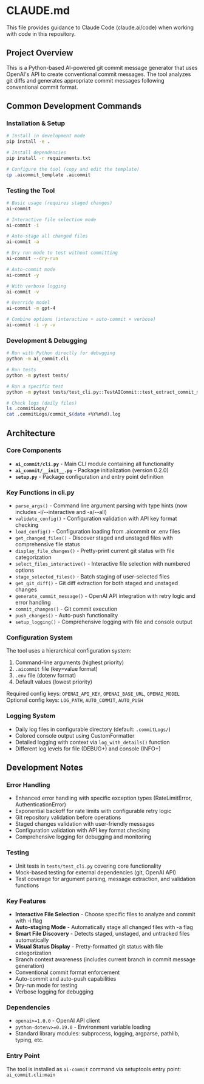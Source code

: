 # CLAUDE.md

This file provides guidance to Claude Code (claude.ai/code) when working with code in this repository.

## Project Overview

This is a Python-based AI-powered git commit message generator that uses OpenAI's API to create conventional commit messages. The tool analyzes git diffs and generates appropriate commit messages following conventional commit format.

## Common Development Commands

### Installation & Setup
```bash
# Install in development mode
pip install -e .

# Install dependencies
pip install -r requirements.txt

# Configure the tool (copy and edit the template)
cp .aicommit_template .aicommit
```

### Testing the Tool
```bash
# Basic usage (requires staged changes)
ai-commit

# Interactive file selection mode
ai-commit -i

# Auto-stage all changed files
ai-commit -a

# Dry run mode to test without committing
ai-commit --dry-run

# Auto-commit mode
ai-commit -y

# With verbose logging
ai-commit -v

# Override model
ai-commit -m gpt-4

# Combine options (interactive + auto-commit + verbose)
ai-commit -i -y -v
```

### Development & Debugging
```bash
# Run with Python directly for debugging
python -m ai_commit.cli

# Run tests
python -m pytest tests/

# Run a specific test
python -m pytest tests/test_cli.py::TestAICommit::test_extract_commit_message

# Check logs (daily files)
ls .commitLogs/
cat .commitLogs/commit_$(date +%Y%m%d).log
```

## Architecture

### Core Components

- **`ai_commit/cli.py`** - Main CLI module containing all functionality
- **`ai_commit/__init__.py`** - Package initialization (version 0.2.0)
- **`setup.py`** - Package configuration and entry point definition

### Key Functions in cli.py

- `parse_args()` - Command line argument parsing with type hints (now includes -i/--interactive and -a/--all)
- `validate_config()` - Configuration validation with API key format checking
- `load_config()` - Configuration loading from .aicommit or .env files
- `get_changed_files()` - Discover staged and unstaged files with comprehensive file status
- `display_file_changes()` - Pretty-print current git status with file categorization
- `select_files_interactive()` - Interactive file selection with numbered options
- `stage_selected_files()` - Batch staging of user-selected files
- `get_git_diff()` - Git diff extraction for both staged and unstaged changes
- `generate_commit_message()` - OpenAI API integration with retry logic and error handling
- `commit_changes()` - Git commit execution
- `push_changes()` - Auto-push functionality
- `setup_logging()` - Comprehensive logging with file and console output

### Configuration System

The tool uses a hierarchical configuration system:
1. Command-line arguments (highest priority)
2. `.aicommit` file (key=value format)
3. `.env` file (dotenv format)
4. Default values (lowest priority)

Required config keys: `OPENAI_API_KEY`, `OPENAI_BASE_URL`, `OPENAI_MODEL`
Optional config keys: `LOG_PATH`, `AUTO_COMMIT`, `AUTO_PUSH`

### Logging System

- Daily log files in configurable directory (default: `.commitLogs/`)
- Colored console output using CustomFormatter
- Detailed logging with context via `log_with_details()` function
- Different log levels for file (DEBUG+) and console (INFO+)

## Development Notes

### Error Handling
- Enhanced error handling with specific exception types (RateLimitError, AuthenticationError)
- Exponential backoff for rate limits with configurable retry logic
- Git repository validation before operations
- Staged changes validation with user-friendly messages
- Configuration validation with API key format checking
- Comprehensive logging for debugging and monitoring

### Testing
- Unit tests in `tests/test_cli.py` covering core functionality
- Mock-based testing for external dependencies (git, OpenAI API)
- Test coverage for argument parsing, message extraction, and validation functions

### Key Features
- **Interactive File Selection** - Choose specific files to analyze and commit with -i flag
- **Auto-staging Mode** - Automatically stage all changed files with -a flag  
- **Smart File Discovery** - Detects staged, unstaged, and untracked files automatically
- **Visual Status Display** - Pretty-formatted git status with file categorization
- Branch context awareness (includes current branch in commit message generation)
- Conventional commit format enforcement
- Auto-commit and auto-push capabilities
- Dry-run mode for testing
- Verbose logging for debugging

### Dependencies
- `openai>=1.0.0` - OpenAI API client
- `python-dotenv>=0.19.0` - Environment variable loading
- Standard library modules: subprocess, logging, argparse, pathlib, typing, etc.

### Entry Point
The tool is installed as `ai-commit` command via setuptools entry point: `ai_commit.cli:main`